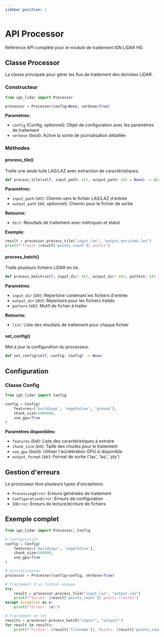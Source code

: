 ```yaml
---
sidebar_position: 1
---
```


# API Processor

Référence API complète pour le module de traitement IGN LiDAR HD.

## Classe Processor

La classe principale pour gérer les flux de traitement des données LiDAR.

### Constructeur

```python
from ign_lidar import Processor

processor = Processor(config=None, verbose=True)
```

**Paramètres:**

- `config` (Config, optionnel): Objet de configuration avec les paramètres de traitement
- `verbose` (bool): Active la sortie de journalisation détaillée

### Méthodes

#### process_tile()

Traite une seule tuile LAS/LAZ avec extraction de caractéristiques.

```python
def process_tile(self, input_path: str, output_path: str = None) -> dict:
```

**Paramètres:**

- `input_path` (str): Chemin vers le fichier LAS/LAZ d'entrée
- `output_path` (str, optionnel): Chemin pour le fichier de sortie

**Retourne:**

- `dict`: Résultats de traitement avec métriques et statut

**Exemple:**

```python
result = processor.process_tile("input.las", "output_enriched.las")
print(f"Traité {result['points_count']} points")
```

#### process_batch()

Traite plusieurs fichiers LiDAR en lot.

```python
def process_batch(self, input_dir: str, output_dir: str, pattern: str = "*.las") -> list:
```

**Paramètres:**

- `input_dir` (str): Répertoire contenant les fichiers d'entrée
- `output_dir` (str): Répertoire pour les fichiers traités
- `pattern` (str): Motif de fichier à traiter

**Retourne:**

- `list`: Liste des résultats de traitement pour chaque fichier

#### set_config()

Met à jour la configuration du processeur.

```python
def set_config(self, config: Config) -> None:
```

## Configuration

### Classe Config

```python
from ign_lidar import Config

config = Config(
    features=['buildings', 'vegetation', 'ground'],
    chunk_size=1000000,
    use_gpu=True
)
```

**Paramètres disponibles:**

- `features` (list): Liste des caractéristiques à extraire
- `chunk_size` (int): Taille des chunks pour le traitement
- `use_gpu` (bool): Utiliser l'accélération GPU si disponible
- `output_format` (str): Format de sortie ('las', 'laz', 'ply')

## Gestion d'erreurs

Le processeur lève plusieurs types d'exceptions:

- `ProcessingError`: Erreurs générales de traitement
- `ConfigurationError`: Erreurs de configuration
- `IOError`: Erreurs de lecture/écriture de fichiers

## Exemple complet

```python
from ign_lidar import Processor, Config

# Configuration
config = Config(
    features=['buildings', 'vegetation'],
    chunk_size=500000,
    use_gpu=True
)

# Initialisation
processor = Processor(config=config, verbose=True)

# Traitement d'un fichier unique
try:
    result = processor.process_tile("input.las", "output.las")
    print(f"Succès: {result['points_count']} points traités")
except Exception as e:
    print(f"Erreur: {e}")

# Traitement en lot
results = processor.process_batch("input/", "output/")
for result in results:
    print(f"Fichier: {result['filename']}, Points: {result['points_count']}")
```
